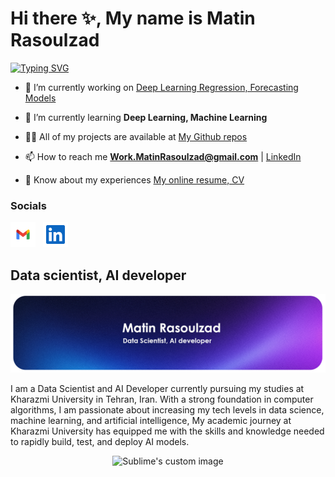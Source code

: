 # Hi there ✨, My name is Matin Rasoulzad
<a align="center" href="https://git.io/typing-svg"><img src="https://readme-typing-svg.demolab.com?font=New+Amsterdam&weight=1000&size=30&letterSpacing=&duration=3000&pause=500&color=1413F7&width=435&lines=Matin+Rasoulzad" alt="Typing SVG" /></a>

- 🔭 I’m currently working on [Deep Learning Regression, Forecasting Models]([https://muntasir-mamun7.github.io/g3-arch/](https://github.com/Matin-Rasoulzad?tab=repositories))

- 🌱 I’m currently learning **Deep Learning, Machine Learning**

- 👨‍💻 All of my projects are available at [My Github repos]([https://muntasir-mamun7.github.io/g3-arch/](https://github.com/Matin-Rasoulzad?tab=repositories))

- 📫 How to reach me **Work.MatinRasoulzad@gmail.com** | [LinkedIn](linkedin.com/in/matin-rasoulzad/)

- 📄 Know about my experiences [My online resume, CV]([https://muntasir-mamun7.github.io/Portfolio-Muntasir-2.0/Muntasir-mamun-resume.pdf](https://cvbuilder.me/resume/en/d3fa3eb3-7414-4f89-9984-b0c50e3534a9))

### Socials

<p align="left"> 
<a href="mailto: Work.MatinRasoulzad@gmail.com" target="_blank" rel="noreferrer"><img src="gmail.svg" width="40" height="40" /></a> &nbsp;
<a href="https://www.linkedin.com/in/matin-rasoulzad/" target="_blank" rel="noreferrer"><img src="linkedin.svg" width="40" height="40" padding-top= "100px" /></a> 
</p>

## **Data scientist, AI developer**
![Data scientist, AI developer](https://github.com/Matin-Rasoulzad/Matin-Rasoulzad/blob/main/Banner2.png)


I am a Data Scientist and AI Developer currently pursuing my studies at Kharazmi University in Tehran, Iran. With a strong foundation in computer algorithms, I am passionate about increasing my tech levels in data science, machine learning, and artificial intelligence,  My academic journey at Kharazmi University has equipped me with the skills and knowledge needed to rapidly build, test, and deploy AI models.

<p align="center">
  <img src="https://user-images.githubusercontent.com/74038190/213866269-5d00981c-7c98-46d7-8a8e-16f462f15227.gif" alt="Sublime's custom image"/>
</p>





